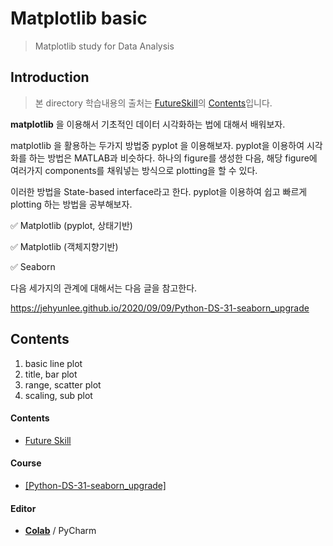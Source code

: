 # Matplotlib basic
> Matplotlib study for Data Analysis



## Introduction

> 본 directory 학습내용의 출처는 [FutureSkill](https://futureskill.io/)의 [Contents](https://futureskill.io/content/1b239852-3f8a-4996-b6c9-87de5e61d188)입니다.

**matplotlib** 을 이용해서 기초적인 데이터 시각화하는 법에 대해서 배워보자.

matplotlib 을 활용하는 두가지 방법중 pyplot 을 이용해보자. pyplot을 이용하여 시각화를 하는 방법은 MATLAB과 비슷하다. 하나의 figure를 생성한 다음, 해당 figure에 여러가지 components를 채워넣는 방식으로 plotting을 할 수 있다.

이러한 방법을 State-based interface라고 한다. pyplot을 이용하여 쉽고 빠르게 plotting 하는 방법을 공부해보자.



✅ Matplotlib (pyplot, 상태기반)

✅ Matplotlib (객체지향기반)

✅ Seaborn



다음 세가지의 관계에 대해서는 다음 글을 참고한다.

https://jehyunlee.github.io/2020/09/09/Python-DS-31-seaborn_upgrade



## Contents

1. basic line plot
2. title, bar plot
3. range, scatter plot
4. scaling, sub plot



#### Contents

- [Future Skill](https://futureskill.io/)

#### Course
- [[Python-DS-31-seaborn_upgrade]](https://jehyunlee.github.io/2020/09/09/Python-DS-31-seaborn_upgrade)

#### Editor
- [**Colab**](https://colab.research.google.com/) / PyCharm